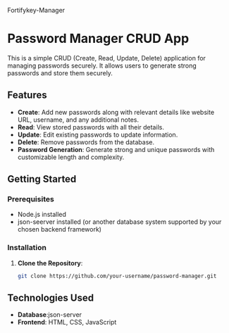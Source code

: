  Fortifykey-Manager

# Password Manager CRUD App

This is a simple CRUD (Create, Read, Update, Delete) application for managing passwords securely. It allows users to generate strong passwords and store them securely.

## Features

- **Create**: Add new passwords along with relevant details like website URL, username, and any additional notes.
- **Read**: View stored passwords with all their details.
- **Update**: Edit existing passwords to update information.
- **Delete**: Remove passwords from the database.
- **Password Generation**: Generate strong and unique passwords with customizable length and complexity.

## Getting Started

### Prerequisites

- Node.js installed
- json-seerver installed (or another database system supported by your chosen backend framework)

### Installation

1. **Clone the Repository**:

   ```bash
   git clone https://github.com/your-username/password-manager.git

## Technologies Used

- **Database**:json-server
- **Frontend**: HTML, CSS, JavaScript

